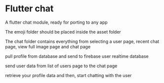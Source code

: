 # Flutter chat
 A flutter chat module, ready for porting to any app

The emoji folder should be placed inside the asset folder

The chat folder contains everything from selecting a user page, recent chat page, view full image page and chat page

pull profile from database and send to firebase user realtime database

send user data from list of users page to the chat page

retrieve your profile data and then, start chatting with the user
